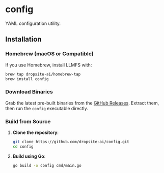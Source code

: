 # config

YAML configuration utility.

## Installation

### Homebrew (macOS or Compatible)

If you use Homebrew, install LLMFS with:
```bash
brew tap dropsite-ai/homebrew-tap
brew install config
```

### Download Binaries

Grab the latest pre-built binaries from the [GitHub Releases](https://github.com/dropsite-ai/config/releases). Extract them, then run the `config` executable directly.

### Build from Source

1. **Clone the repository**:
   ```bash
   git clone https://github.com/dropsite-ai/config.git
   cd config
   ```
2. **Build using Go**:
   ```bash
   go build -o config cmd/main.go
   ```